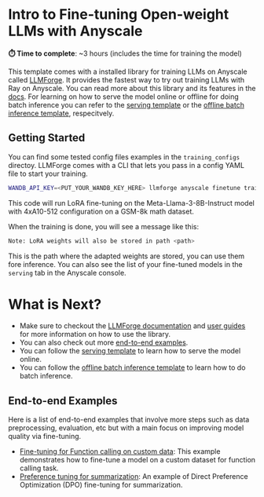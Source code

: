 # Intro to Fine-tuning Open-weight LLMs with Anyscale

**⏱️ Time to complete**: ~3 hours (includes the time for training the model)


This template comes with a installed library for training LLMs on Anyscale called [LLMForge](https://docs.anyscale.com/latest/llms/finetuning/versions). It provides the fastest way to try out training LLMs with Ray on Anyscale. You can read more about this library and its features in the [docs](https://docs.anyscale.com/latest/llms/finetuning/intro). For learning on how to serve the model online or offline for doing batch inference you can refer to the [serving template](https://console.anyscale.com/v2/template-preview/endpoints_v2) or the [offline batch inference template](https://console.anyscale.com/v2/template-preview/batch-llm), respecitvely.


## Getting Started

You can find some tested config files examples in the `training_configs` directoy. LLMForge comes with a CLI that lets you pass in a config YAML file to start your training.


```bash
WANDB_API_KEY=<PUT_YOUR_WANDB_KEY_HERE> llmforge anyscale finetune training_configs/custom/meta-llama/Meta-Llama-3-8B/lora/4xA10-512.yaml
```

This code will run LoRA fine-tuning on the Meta-Llama-3-8B-Instruct model with 4xA10-512 configuration on a GSM-8k math dataset.

When the training is done, you will see a message like this:

```bash
Note: LoRA weights will also be stored in path <path>
````

This is the path where the adapted weights are stored, you can use them fore inference. You can also see the list of your fine-tuned models in the `serving` tab in the Anyscale console.

# What is Next?

* Make sure to checkout the [LLMForge documentation](https://docs.anyscale.com/llms/finetuning/intro) and [user guides](https://docs.anyscale.com/category/fine-tuning-beta) for more information on how to use the library.
* You can also check out more [end-to-end examples](#end-to-end-examples).
* You can follow the [serving template](https://console.anyscale.com/v2/template-preview/endpoints_v2) to learn how to serve the model online.
* You can follow the [offline batch inference template](https://console.anyscale.com/v2/template-preview/batch-llm) to learn how to do batch inference.



## End-to-end Examples

Here is a list of end-to-end examples that involve more steps such as data preprocessing, evaluation, etc but with a main focus on improving model quality via fine-tuning.

* [Fine-tuning for Function calling on custom data](./end-to-end-examples/fine-tune-function-calling/README.ipynb): This example demonstrates how to fine-tune a model on a custom dataset for function calling task.
* [Preference tuning for summarization](./end-to-end-examples/fine-tune-preference/README.ipynb): An example of Direct Preference Optimization (DPO) fine-tuning for summarization.
